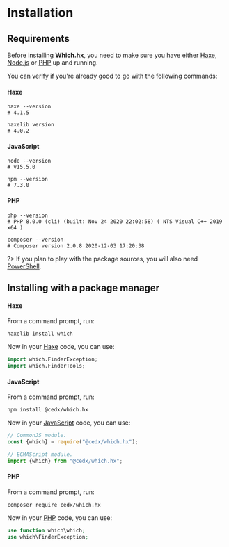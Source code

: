 # Installation

## Requirements
Before installing **Which.hx**, you need to make sure you have either
[Haxe](https://haxe.org), [Node.js](https://nodejs.org) or [PHP](https://www.php.net) up and running.

You can verify if you're already good to go with the following commands:

<!-- tabs:start -->

#### **Haxe**
```shell
haxe --version
# 4.1.5

haxelib version
# 4.0.2
```

#### **JavaScript**
```shell
node --version
# v15.5.0

npm --version
# 7.3.0
```

#### **PHP**
```shell
php --version
# PHP 8.0.0 (cli) (built: Nov 24 2020 22:02:58) ( NTS Visual C++ 2019 x64 )

composer --version
# Composer version 2.0.8 2020-12-03 17:20:38
```

<!-- tabs:end -->

?> If you plan to play with the package sources, you will also need [PowerShell](https://docs.microsoft.com/en-us/powershell).

## Installing with a package manager

<!-- tabs:start -->

#### **Haxe**
From a command prompt, run:

```shell
haxelib install which
```

Now in your [Haxe](https://haxe.org) code, you can use:

```haxe
import which.FinderException;
import which.FinderTools;
```

#### **JavaScript**
From a command prompt, run:

```shell
npm install @cedx/which.hx
```

Now in your [JavaScript](https://developer.mozilla.org/en-US/docs/Web/JavaScript) code, you can use:

```javascript
// CommonJS module.
const {which} = require("@cedx/which.hx");

// ECMAScript module.
import {which} from "@cedx/which.hx";
```

#### **PHP**
From a command prompt, run:

```shell
composer require cedx/which.hx
```

Now in your [PHP](https://www.php.net) code, you can use:

```php
use function which\which;
use which\FinderException;
```

<!-- tabs:end -->
